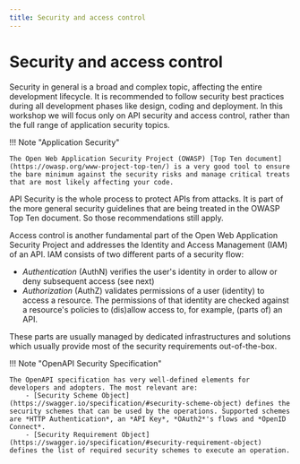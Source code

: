 ```yaml
---
title: Security and access control
---
```


# Security and access control

Security in general is a broad and complex topic, affecting the entire development lifecycle.
It is recommended to follow security best practices during all development phases like design, coding and deployment.
In this workshop we will focus only on API security and access control, rather than the full range of application security topics.

!!! Note "Application Security"

    The Open Web Application Security Project (OWASP) [Top Ten document](https://owasp.org/www-project-top-ten/) is a very good tool to ensure the bare minimum against the security risks and manage critical treats that are most likely affecting your code.

API Security is the whole process to protect APIs from attacks. It is part of the more general security guidelines that are being treated in the OWASP Top Ten document. So those recommendations still apply.

Access control is another fundamental part of the Open Web Application Security Project and addresses the Identity and Access Management (IAM) of an API.
IAM consists of two different parts of a security flow:

- *Authentication* (AuthN) verifies the user's identity in order to allow or deny subsequent access (see next)
- *Authorization* (AuthZ) validates permissions of a user (identity) to access a resource. The permissions of that identity are checked against a resource's policies to (dis)allow access to, for example, (parts of) an API.

These parts are usually managed by dedicated infrastructures and solutions which usually provide most of the security requirements out-of-the-box.

!!! Note "OpenAPI Security Specification"

    The OpenAPI specification has very well-defined elements for developers and adopters. The most relevant are:
        - [Security Scheme Object](https://swagger.io/specification/#security-scheme-object) defines the security schemes that can be used by the operations. Supported schemes are *HTTP Authentication*, an *API Key*, *OAuth2*'s flows and *OpenID Connect*.
        - [Security Requirement Object](https://swagger.io/specification/#security-requirement-object) defines the list of required security schemes to execute an operation.